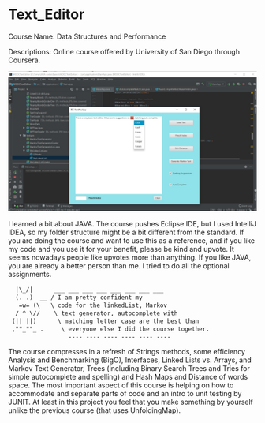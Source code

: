 # Text_Editor


Course Name: Data Structures and Performance

Descriptions: Online course offered by University of San Diego through Coursera.

![Text Editor](TextEditor_pic.jpg)

I learned a bit about JAVA. The course pushes Eclipse IDE, but I used IntelliJ IDEA, so my folder structure might be a bit different from the standard.
If you are doing the course and want to use this as a reference, and if you like my code and you use it for your benefit, please be kind and upvote. It seems nowadays people like upvotes more than anything. If you like JAVA, you are already a better person than me. I tried to do all the optional assignments. 

      |\_/|      ___ ___ ___ ___ ___ ___ ___ ___ 
      (. .)  __ / I am pretty confident my
       =w= (\   \ code for the linkedList, Markov
      / ^ \//    \ text generator, autocomplete with
     (|| ||)      \ matching letter case are the best than
     ,""_""_ .     \ everyone else I did the course together.
                     ---- ---- ---- ---- ---- ----

The course compresses in a refresh of Strings methods, some efficiency Analysis and Benchmarking (BigO), Interfaces, Linked Lists vs. Arrays, and Markov Text Generator, Trees (including Binary Search Trees and Tries for simple autocomplete and spelling) and Hash Maps and Distance of words space.
The most important aspect of this course is helping on how to accommodate and separate parts of code and an intro to unit testing by JUNIT. At least in this project you feel that you make something by yourself unlike the previous course (that uses UnfoldingMap).

